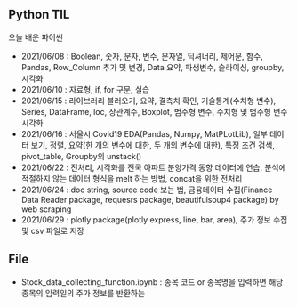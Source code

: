 ## Python TIL
오늘 배운 파이썬

- 2021/06/08 : Boolean, 숫자, 문자, 변수, 문자열, 딕셔너리, 제어문, 함수, Pandas, Row_Column 추가 및 변경, Data 요약, 파생변수, 슬라이싱, groupby, 시각화
- 2021/06/10 : 자료형, if, for 구문, 실습
- 2021/06/15 : 라이브러리 불러오기, 요약, 결측치 확인, 기술통계(수치형 변수), Series, DataFrame, loc, 상관계수, Boxplot, 범주형 변수, 수치형 및 범주형 변수 시각화
- 2021/06/16 : 서울시 Covid19 EDA(Pandas, Numpy, MatPLotLib), 일부 데이터 보기, 정렬, 요약(한 개의 변수에 대한, 두 개의 변수에 대한), 특정 조건 검색, pivot_table, Groupby의 unstack()
- 2021/06/22 : 전처리, 시각화를 전국 아파트 분양가격 동향 데이터에 연습, 분석에 적절하지 않는 데이터 형식을 melt 하는 방법, concat을 위한 전처리
- 2021/06/24 : doc string, source code 보는 법, 금융데이터 수집(Finance Data Reader package, requesrs package, beautifulsoup4 package) by web scraping
- 2021/06/29 : plotly package(plotly express, line, bar, area), 주가 정보 수집 및 csv 파일로 저장

## File
 - Stock_data_collecting_function.ipynb : 종목 코드 or 종목명을 입력하면 해당 종목의 입력일의 주가 정보를 반환하는 

